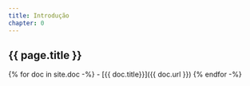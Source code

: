 ```yaml
---
title: Introdução
chapter: 0
---
```

## {{ page.title }}
{% for doc in site.doc -%}
    - [{{ doc.title}}]({{ doc.url }})
{% endfor -%}
